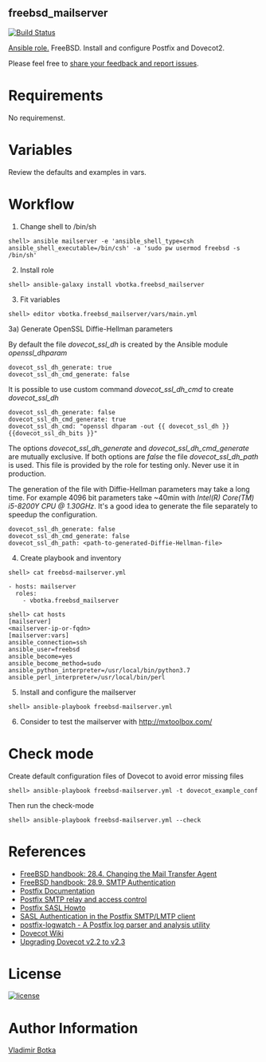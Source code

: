 ## freebsd_mailserver

[![Build Status](https://travis-ci.org/vbotka/ansible-freebsd-mailserver.svg?branch=master)](https://travis-ci.org/vbotka/ansible-freebsd-mailserver)

[Ansible role.](https://galaxy.ansible.com/vbotka/freebsd_mailserver/) FreeBSD. Install and configure Postfix and Dovecot2.

Please feel free to [share your feedback and report issues](https://github.com/vbotka/ansible-freebsd-mailserver/issues).

# Requirements

No requiremenst.


# Variables

Review the defaults and examples in vars.


# Workflow

1) Change shell to /bin/sh

```
shell> ansible mailserver -e 'ansible_shell_type=csh ansible_shell_executable=/bin/csh' -a 'sudo pw usermod freebsd -s /bin/sh'
```

2) Install role

```
shell> ansible-galaxy install vbotka.freebsd_mailserver
```

3) Fit variables

```
shell> editor vbotka.freebsd_mailserver/vars/main.yml
```

3a) Generate OpenSSL Diffie-Hellman parameters

By default the file *dovecot_ssl_dh* is created by the Ansible module *openssl_dhparam*

```
dovecot_ssl_dh_generate: true
dovecot_ssl_dh_cmd_generate: false
```

It is possible to use custom command *dovecot_ssl_dh_cmd* to create *dovecot_ssl_dh*

```
dovecot_ssl_dh_generate: false
dovecot_ssl_dh_cmd_generate: true
dovecot_ssl_dh_cmd: "openssl dhparam -out {{ dovecot_ssl_dh }} {{dovecot_ssl_dh_bits }}"
```

The options *dovecot_ssl_dh_generate* and *dovecot_ssl_dh_cmd_generate* are mutually exclusive. If both options are *false* the file *dovecot_ssl_dh_path* is used. This file is provided by the role for testing only. Never use it in production.

The generation of the file with Diffie-Hellman parameters may take a long time. For example 4096 bit parameters take ~40min with *Intel(R) Core(TM) i5-8200Y CPU @ 1.30GHz*. It's a good idea to generate the file separately to speedup the configuration.

```
dovecot_ssl_dh_generate: false
dovecot_ssl_dh_cmd_generate: false
dovecot_ssl_dh_path: <path-to-generated-Diffie-Hellman-file>
```


4) Create playbook and inventory

```
shell> cat freebsd-mailserver.yml

- hosts: mailserver
  roles:
    - vbotka.freebsd_mailserver
```

```
shell> cat hosts
[mailserver]
<mailserver-ip-or-fqdn>
[mailserver:vars]
ansible_connection=ssh
ansible_user=freebsd
ansible_become=yes
ansible_become_method=sudo
ansible_python_interpreter=/usr/local/bin/python3.7
ansible_perl_interpreter=/usr/local/bin/perl
```

5) Install and configure the mailserver

```
shell> ansible-playbook freebsd-mailserver.yml
```

6) Consider to test the mailserver with http://mxtoolbox.com/


# Check mode

Create default configuration files of Dovecot to avoid error missing files

```
shell> ansible-playbook freebsd-mailserver.yml -t dovecot_example_conf
```

Then run the check-mode

```
shell> ansible-playbook freebsd-mailserver.yml --check
```


# References

- [FreeBSD handbook: 28.4. Changing the Mail Transfer Agent](https://www.freebsd.org/doc/handbook/mail-changingmta.html)
- [FreeBSD handbook: 28.9. SMTP Authentication](https://www.freebsd.org/doc/handbook/SMTP-Auth.html)
- [Postfix Documentation](http://www.postfix.org/documentation.html)
- [Postfix SMTP relay and access control](http://www.postfix.org/SMTPD_ACCESS_README.html)
- [Postfix SASL Howto](http://www.postfix.org/SASL_README.html)
- [SASL Authentication in the Postfix SMTP/LMTP client](http://www.postfix.org/SASL_README.html#client_sasl_enable)
- [postfix-logwatch - A Postfix log parser and analysis utility](https://www.freebsd.org/cgi/man.cgi?query=postfix-logwatch)
- [Dovecot Wiki](https://wiki2.dovecot.org/)
- [Upgrading Dovecot v2.2 to v2.3](https://wiki2.dovecot.org/Upgrading/2.3)


# License

[![license](https://img.shields.io/badge/license-BSD-red.svg)](https://www.freebsd.org/doc/en/articles/bsdl-gpl/article.html)


# Author Information

[Vladimir Botka](https://botka.link)
